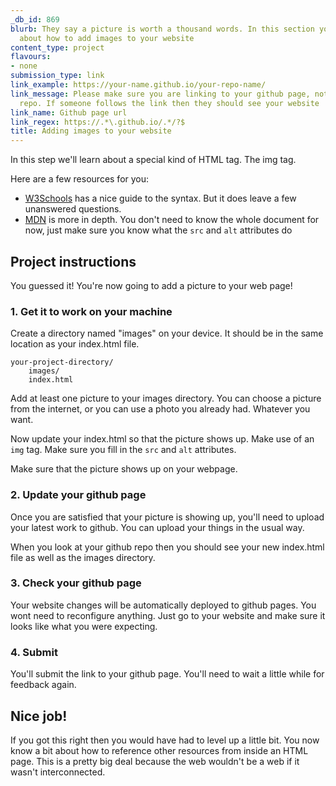 ```yaml
---
_db_id: 869
blurb: They say a picture is worth a thousand words. In this section you'll learn
  about how to add images to your website
content_type: project
flavours:
- none
submission_type: link
link_example: https://your-name.github.io/your-repo-name/
link_message: Please make sure you are linking to your github page, not just your
  repo. If someone follows the link then they should see your website
link_name: Github page url
link_regex: https://.*\.github.io/.*/?$
title: Adding images to your website
---
```


In this step we'll learn about a special kind of HTML tag. The img tag.

Here are a few resources for you:

- [W3Schools](https://www.w3schools.com/html/html_images.asp) has a nice guide to the syntax. But it does leave a few unanswered questions.
- [MDN](https://developer.mozilla.org/en-US/docs/Learn/HTML/Multimedia_and_embedding/Images_in_HTML) is more in depth. You don't need to know the whole document for now, just make sure you know what the `src` and `alt` attributes do

## Project instructions

You guessed it! You're now going to add a picture to your web page!

### 1. Get it to work on your machine

Create a directory named "images" on your device. It should be in the same location as your index.html file. 

```
your-project-directory/
    images/
    index.html
```

Add at least one picture to your images directory. You can choose a picture from the internet, or you can use a photo you already had. Whatever you want.

Now update your index.html so that the picture shows up. Make use of an `img` tag. Make sure you fill in the `src` and `alt` attributes.

Make sure that the picture shows up on your webpage.

### 2. Update your github page

Once you are satisfied that your picture is showing up, you'll need to upload your latest work to github. You can upload your things in the usual way.

When you look at your github repo then you should see your new index.html file as well as the images directory. 

### 3. Check your github page 

Your website changes will be automatically deployed to github pages. You wont need to reconfigure anything. Just go to your website and make sure it looks like what you were expecting. 

### 4. Submit 

You'll submit the link to your github page. You'll need to wait a little while for feedback again.

## Nice job! 

If you got this right then you would have had to level up a little bit. You now know a bit about how to reference other resources from inside an HTML page. This is a pretty big deal because the web wouldn't be a web if it wasn't interconnected.